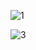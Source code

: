 ![1](https://github.com/user-attachments/assets/3547834e-546c-4777-9858-7c27f6772544)

![3](https://github.com/user-attachments/assets/9d05f577-7e9a-4dee-a868-d3d8d7d19700)
